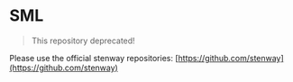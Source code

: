 # SML

> This repository deprecated!

Please use the official stenway repositories: [https://github.com/stenway](https://github.com/stenway)
